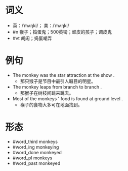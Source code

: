 # 词义
- 英：/ˈmʌŋki/； 美：/ˈmʌŋki/
- #n 猴子；捣蛋鬼；500英镑；顽皮的孩子；调皮鬼
- #vt 胡闹；捣蛋嘲弄
# 例句
- The monkey was the star attraction at the show .
	- 那只猴子是节目中最引人瞩目的明星。
- The monkey leaps from branch to branch .
	- 那猴子在树枝间跳来跳去。
- Most of the monkeys ' food is found at ground level .
	- 猴子的食物大多可在地面找到。
# 形态
- #word_third monkeys
- #word_ing monkeying
- #word_done monkeyed
- #word_pl monkeys
- #word_past monkeyed
